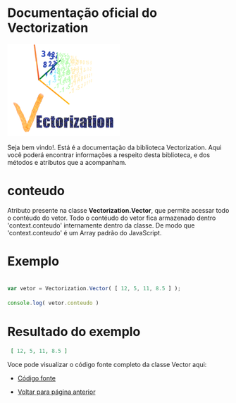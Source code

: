 # Documentação oficial do Vectorization
![Logo do projeto](https://github.com/WilliamJardim/Vectorization/blob/main/imagens/logo256x256.png)

Seja bem vindo!. Está é a documentação da biblioteca Vectorization.
Aqui você poderá encontrar informações a respeito desta biblioteca, e dos métodos e atributos que a acompanham.

# conteudo
Atributo presente na classe **Vectorization.Vector**, que permite acessar todo o contéudo do vetor. Todo o contéudo do vetor fica armazenado dentro 'context.conteudo' internamente dentro da classe. De modo que 'context.conteudo' é um Array padrão do JavaScript.

# Exemplo 
```javascript

var vetor = Vectorization.Vector( [ 12, 5, 11, 8.5 ] );

console.log( vetor.conteudo )

```

# Resultado do exemplo
```json
 [ 12, 5, 11, 8.5 ]
```

Voce pode visualizar o código fonte completo da classe Vector aqui:
* [Código fonte](https://github.com/WilliamJardim/Vectorization/blob/main/src/Vector.js)

* [Voltar para página anterior](../page.md)